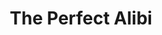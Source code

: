 ---
title: The Perfect Alibi
year: 1931
opening_date: 1931-01-13
closing_date: 
layout: productions
image:
image_caption:
image_credit:
playbill:
category:
Theatre: Theatre Jacksonville
cast:
  Burton Barrs: Edward Pontifex Carter
  Carl Cesery: Jimmy Ludgrove
  Charleston Kennedy: Thomas Adams
  Eugene LeaMond: Edward Laverick
  Olive Rosenquist: Susan Cunningham
  Sara Clark: Jane West
  Isaac Peiser: Richard Mallet
  John H. Spence: Arthur Ludgrove
  Major Fothergill: Fred G. Pumpelly
  "'Sergeant' Joseph Mallet": Vernon L. Borum
  Mrs. Fulverton-Fane: Zide F. Broward
crew:
  Director: Frank F. Kells
  Props: 
    - Fay Beckett
    - Marguerite Chiasson
external_links:
---